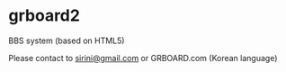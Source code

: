 grboard2
========

BBS system (based on HTML5)

Please contact to sirini@gmail.com or GRBOARD.com (Korean language)
